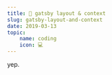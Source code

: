 ```yaml
---
title: 📐 gatsby layout & context
slug: gatsby-layout-and-context
date: 2019-03-13
topic:
    name: coding
    icon: 💻
---
```


yep.
